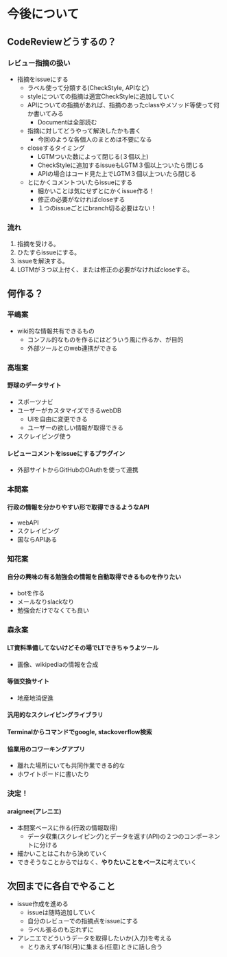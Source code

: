 # 今後について

## CodeReviewどうするの？

### レビュー指摘の扱い

- 指摘をissueにする
  - ラベル使って分類する(CheckStyle, APIなど)
  - styleについての指摘は適宜CheckStyleに追加していく
  - APIについての指摘があれば、指摘のあったclassやメソッド等使って何か書いてみる
    - Documentは全部読む
  - 指摘に対してどうやって解決したかも書く
    - 今回のような各個人のまとめは不要になる
  - closeするタイミング
    - LGTMついた数によって閉じる(３個以上)
    - CheckStyleに追加するissueもLGTM３個以上ついたら閉じる
    - APIの場合はコード見た上でLGTM３個以上ついたら閉じる
  - とにかくコメントついたらissueにする
    - 細かいことは気にせずとにかくissue作る！
    - 修正の必要がなければcloseする
    - １つのissueごとにbranch切る必要はない！

### 流れ

1. 指摘を受ける。
1. ひたすらissueにする。
1. issueを解決する。
1. LGTMが３つ以上付く、または修正の必要がなければcloseする。

## 何作る？

### 平嶋案

- wiki的な情報共有できるもの
  - コンフル的なものを作るにはどういう風に作るか、が目的
  - 外部ツールとのweb連携ができる

### 高塩案

#### 野球のデータサイト

- スポーツナビ
- ユーザーがカスタマイズできるwebDB
  - UIを自由に変更できる
  - ユーザーの欲しい情報が取得できる
- スクレイピング使う

#### レビューコメントをissueにするプラグイン

- 外部サイトからGitHubのOAuthを使って連携

### 本間案

#### 行政の情報を分かりやすい形で取得できるようなAPI

- webAPI
- スクレイピング
- 国ならAPIある

### 知花案

#### 自分の興味の有る勉強会の情報を自動取得できるものを作りたい

- botを作る
- メールなりslackなり
- 勉強会だけでなくても良い

### 森永案

#### LT資料準備してないけどその場でLTできちゃうよツール

- 画像、wikipediaの情報を合成

#### 等価交換サイト

- 地産地消促進

#### 汎用的なスクレイピングライブラリ

#### Terminalからコマンドでgoogle, stackoverflow検索

#### 協業用のコワーキングアプリ

- 離れた場所にいても共同作業できる的な
- ホワイトボードに書いたり

### 決定！

#### araignee(アレニエ)

- 本間案ベースに作る(行政の情報取得)
  - データ収集(スクレイピング)とデータを返す(API)の２つのコンポーネントに分ける
- 細かいことはこれから決めていく
- できそうなことからではなく、**やりたいことをベースに**考えていく

## 次回までに各自でやること

- issue作成を進める
  - issueは随時追加していく
  - 自分のレビューでの指摘点をissueにする
  - ラベル張るのも忘れずに
- アレニエでどういうデータを取得したいか(入力)を考える
  - とりあえず4/18(月)に集まる(任意)ときに話し合う

